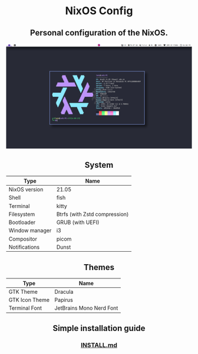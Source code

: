 <div align="center">
  
# NixOS Config
## Personal configuration of the NixOS.
![Screenshot](screenshot1.png)

## System
| Type           | Name                          |
| -------------  | ----------------------------- |
| NixOS version  | 21.05                         |
| Shell          | fish                          |
| Terminal       | kitty                         |
| Filesystem     | Btrfs (with Zstd compression) |
| Bootloader     | GRUB (with UEFI)              |
| Window manager | i3                            |
| Compositor     | picom                         |
| Notifications  | Dunst                         |

## Themes
| Type           | Name                          |
| -------------  | ----------------------------- |
| GTK Theme      | Dracula                       |
| GTK Icon Theme | Papirus                       |
| Terminal Font  | JetBrains Mono Nerd Font      |

## Simple installation guide
### [INSTALL.md](INSTALL.md)

</div>
